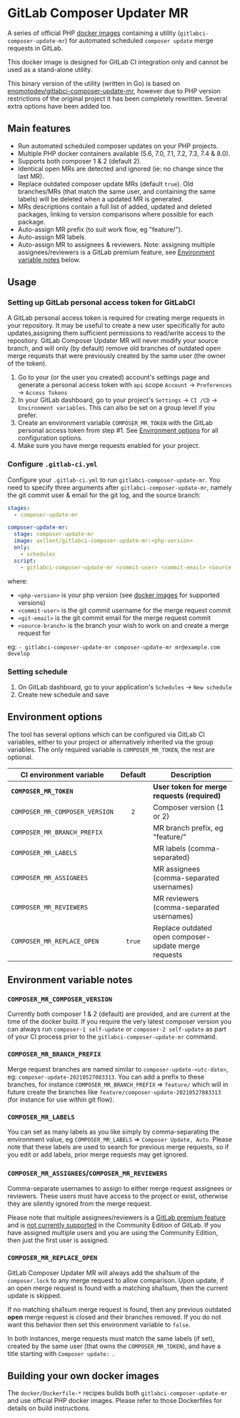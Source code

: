 # GitLab Composer Updater MR

A series of official PHP [docker images](https://hub.docker.com/r/axllent/gitlabci-composer-update-mr) containing a utility (`gitlabci-composer-update-mr`) for automated scheduled `composer update` merge requests in GitLab.

This docker image is designed for GitLab CI integration only and cannot be used as a stand-alone utility.

This binary version of the utility (written in Go) is based on [enomotodev/gitlabci-composer-update-mr](https://github.com/enomotodev/gitlabci-composer-update-mr), however due to PHP version restrictions of the original project it has been completely rewritten. Several extra options have been added too.


## Main features

- Run automated scheduled composer updates on your PHP projects.
- Multiple PHP docker containers available (5.6, 7.0, 7.1, 7.2, 7.3, 7.4 & 8.0).
- Supports both composer 1 & 2 (default 2).
- Identical open MRs are detected and ignored (ie: no change since the last MR).
- Replace outdated composer update MRs (default `true`). Old branches/MRs (that match the same user, and containing the same labels) will be deleted when a updated MR is generated.
- MRs descriptions contain a full list of added, updated and deleted packages, linking to version comparisons where possible for each package.
- Auto-assign MR prefix (to suit work flow, eg "feature/").
- Auto-assign MR labels.
- Auto-assign MR to assignees & reviewers. Note: assigning multiple assignees/reviewers is a GitLab premium feature, see [Environment variable notes](#environment-variable-notes) below.


## Usage

### Setting up GitLab personal access token for GitLabCI

A GitLab personal access token is required for creating merge requests in your repository. It may be useful to create a new user specifically for auto updates,assigning them sufficient permissions to read/write access to the repository. GitLab Composer Updater MR will never modify your source branch, and will only (by default) remove old branches of outdated open merge requests that were previously created by the same user (the owner of the token).

1. Go to your (or the user you created) account's settings page and generate a personal access token with `api` scope `Account` -> `Preferences` -> `Access Tokens`
2. In your GitLab dashboard, go to your project's `Settings` -> `CI /CD` -> `Environment variables`. This can also be set on a group level if you prefer.
3. Create an environment variable `COMPOSER_MR_TOKEN` with the GitLab personal access token from step #1. See [Environment options](#environment-options) for all configuration options.
4. Make sure you have merge requests enabled for your project.


### Configure `.gitlab-ci.yml`

Configure your `.gitlab-ci.yml` to run `gitlabci-composer-update-mr`. You need to specify three arguments after `gitlabci-composer-update-mr`, namely the git commit user & email for the git log, and the source branch:

```yaml
stages:
  - composer-update-mr

composer-update-mr:
  stage: composer-update-mr
  image: axllent/gitlabci-composer-update-mr:<php-version>
  only:
    - schedules
  script:
    - gitlabci-composer-update-mr <commit-user> <commit-email> <source-branch>
```

where:
- `<php-version>` is your php version (see [docker images](https://hub.docker.com/r/axllent/gitlabci-composer-update-mr/tags) for supported versions)
- `<commit-user>` is the git commit username for the merge request commit
- `<git-email>` is the git commit email for the merge request commit
- `<source-branch>` is the branch your wish to work on and create a merge request for

eg: `- gitlabci-composer-update-mr composer-update-mr mr@example.com develop`


### Setting schedule

1. On GitLab dashboard, go to your application's `Schedules` -> `New schedule`
2. Create new schedule and save


## Environment options

The tool has several options which can be configured via GitLab CI variables, either to your project or alternatively inherited via the group variables. The only required variable is `COMPOSER_MR_TOKEN`, the rest are optional.

|CI environment variable|Default|Description|
--- | :---: | ---
|**`COMPOSER_MR_TOKEN`**       |      |**User token for merge requests (required)**        |
|`COMPOSER_MR_COMPOSER_VERSION`|`2`   |Composer version (1 or 2)                           |
|`COMPOSER_MR_BRANCH_PREFIX`   |      |MR branch prefix, eg "feature/"                     |
|`COMPOSER_MR_LABELS`          |      |MR labels (comma-separated)                         |
|`COMPOSER_MR_ASSIGNEES`       |      |MR assignees (comma-separated usernames)            |
|`COMPOSER_MR_REVIEWERS`       |      |MR reviewers (comma-separated usernames)            |
|`COMPOSER_MR_REPLACE_OPEN`    |`true`|Replace outdated open composer-update merge requests|


## Environment variable notes

### `COMPOSER_MR_COMPOSER_VERSION`

Currently both composer 1 & 2 (default) are provided, and are current at the time of the docker build. If you require the very latest composer version you can always run `composer-1 self-update` or `composer-2 self-update` as part of your CI process prior to the `gitlabci-composer-update-mr` command.


### `COMPOSER_MR_BRANCH_PREFIX`

Merge request branches are named similar to `composer-update-<utc-date>`, eg: `composer-update-20210527083313`. You can add a prefix to these branches, for instance `COMPOSER_MR_BRANCH_PREFIX` => `feature/` which will in future create the branches like `feature/composer-update-20210527083313` (for instance for use within git flow).


### `COMPOSER_MR_LABELS`

You can set as many labels as you like simply by comma-separating the environment value, eg `COMPOSER_MR_LABELS` => `Composer Update, Auto`. Please note that these labels are used to search for previous merge requests, so if you edit or add labels, prior merge requests may get ignored.


### `COMPOSER_MR_ASSIGNEES`/`COMPOSER_MR_REVIEWERS`

Comma-separate usernames to assign to either merge request assignees or reviewers. These users must have access to the project or exist, otherwise they are silently ignored from the merge request.

Please note that multiple assignees/reviewers is a [GitLab premium feature](https://docs.gitlab.com/ee/user/project/issues/multiple_assignees_for_issues.html) and is [not currently supported](https://gitlab.com/gitlab-org/gitlab/-/issues/22171) in the Community Edition of GitLab. If you have assigned multiple users and you are using the Community Edition, then just the first user is assigned.


### `COMPOSER_MR_REPLACE_OPEN`

GitLab Composer Updater MR will always add the sha1sum of the `composer.lock` to any merge request to allow comparison. Upon update, if an open merge request is found with a matching sha1sum, then the current update is skipped.

If no matching sha1sum merge request is found, then any previous outdated **open** merge request is closed and their branches removed. If you do not want this behavior then set this environment variable to `false`.

In both instances, merge requests must match the same labels (if set), created by the same user (that owns the `COMPOSER_MR_TOKEN`), and have a title starting with `Composer update: `.


## Building your own docker images

The `docker/Dockerfile-*` recipes builds both `gitlabci-composer-update-mr` and use official PHP docker images. Please refer to those Dockerfiles for details on build instructions.
